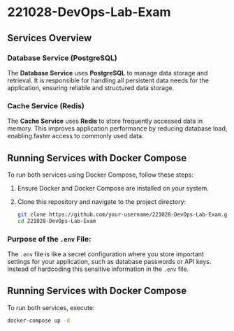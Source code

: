 # 221028-DevOps-Lab-Exam
## Services Overview

### Database Service (PostgreSQL)
The **Database Service** uses **PostgreSQL** to manage data storage and retrieval. It is responsible for handling all persistent data needs for the application, ensuring reliable and structured data storage.

### Cache Service (Redis)
The **Cache Service** uses **Redis** to store frequently accessed data in memory. This improves application performance by reducing database load, enabling faster access to commonly used data.

## Running Services with Docker Compose

To run both services using Docker Compose, follow these steps:

1. Ensure Docker and Docker Compose are installed on your system.
2. Clone this repository and navigate to the project directory:

   ```bash
   git clone https://github.com/your-username/221028-DevOps-Lab-Exam.git
   cd 221028-DevOps-Lab-Exam

### Purpose of the `.env` File:
The `.env` file is like a secret configuration where you store important settings for your application, such as database passwords or API keys. Instead of hardcoding this sensitive information in the `.env` file.


## Running Services with Docker Compose

To run both services, execute:
```bash
docker-compose up -d